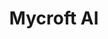---
blog: https://mycroft.ai/blog
facebook: https://facebook.com/aiforeveryone
git: https://github.com/MycroftAI
instagram: https://instagram.com/mycroft_ai
linkedin: https://linkedin.com/company/mycroft-a.i.
logohandle: mycroftai
sort: mycroft
title: Mycroft AI
twitter: https://x.com/mycroft_ai
website: https://mycroft.ai/
youtube: https://youtube.com/channel/UC1dlmB1lup9RwFQBSGnhA-g
---